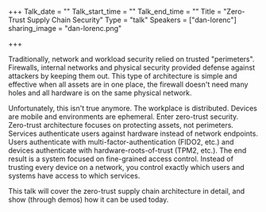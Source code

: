 +++
Talk_date = ""
Talk_start_time = ""
Talk_end_time = ""
Title = "Zero-Trust Supply Chain Security"
Type = "talk"
Speakers = ["dan-lorenc"]
sharing_image = "dan-lorenc.png"

+++

Traditionally, network and workload security relied on trusted "perimeters". Firewalls, internal networks and physical security provided defense against attackers by keeping them out. This type of architecture is simple and effective when all assets are in one place, the firewall doesn't need many holes and all hardware is on the same physical network. 

Unfortunately, this isn't true anymore. The workplace is distributed. Devices are mobile and environments are ephemeral. Enter zero-trust security. Zero-trust architecture focuses on protecting assets, not perimeters. Services authenticate users against hardware instead of network endpoints. Users authenticate with multi-factor-authentication (FIDO2, etc.) and devices authenticate with hardware-roots-of-trust (TPM2, etc.). The end result is a system focused on fine-grained access control. Instead of trusting every device on a network, you control exactly which users and systems have access to which services. 

This talk will cover the zero-trust supply chain architecture in detail, and show (through demos) how it can be used today.